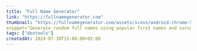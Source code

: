 ```yaml
---
title: "Full Name Generator"
link: "https://fullnamegenerator.com"
thumbnail: "https://fullnamegenerator.com/assets/icons/android-chrome-512x512.png"
snippet="Generate random full names using popular first names and surnames from your chosen country for various development purposes, including testing and database seeding."
tags: ["devtools"]
createdAt: 2024-07-30T15:00:00+02:00
---
```

